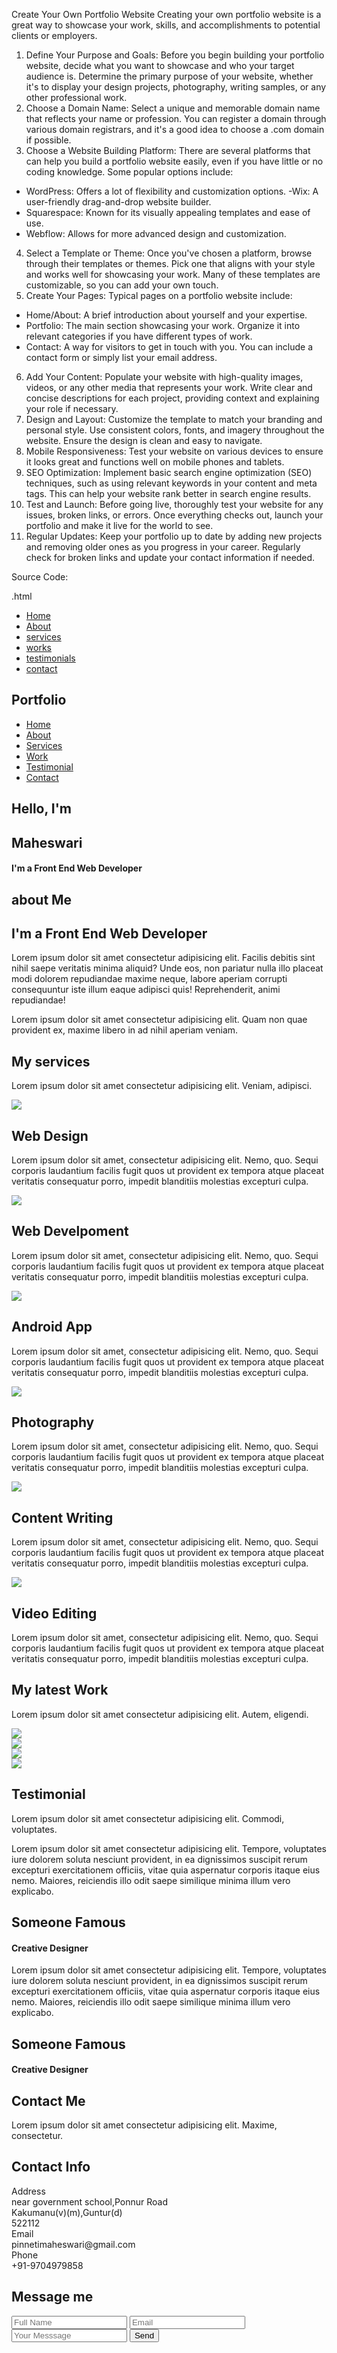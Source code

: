 
Create Your Own Portfolio Website
Creating your own portfolio website is a great way to showcase your work, skills, and
accomplishments to potential clients or employers.
1. Define Your Purpose and Goals:
Before you begin building your portfolio website, decide what you want to showcase and
who your target audience is. Determine the primary purpose of your website, whether it's to
display your design projects, photography, writing samples, or any other professional work.
2. Choose a Domain Name:
Select a unique and memorable domain name that reflects your name or profession. You
can register a domain through various domain registrars, and it's a good idea to choose a .com
domain if possible.
3. Choose a Website Building Platform:
There are several platforms that can help you build a portfolio website easily, even if you
have little or no coding knowledge. Some popular options include:
- WordPress: Offers a lot of flexibility and customization options.
-Wix: A user-friendly drag-and-drop website builder.
- Squarespace: Known for its visually appealing templates and ease of use.
- Webflow: Allows for more advanced design and customization.
4. Select a Template or Theme:
Once you've chosen a platform, browse through their templates or themes. Pick one that
aligns with your style and works well for showcasing your work. Many of these templates are
customizable, so you can add your own touch.
5. Create Your Pages:
Typical pages on a portfolio website include:
- Home/About: A brief introduction about yourself and your expertise.
- Portfolio: The main section showcasing your work. Organize it into relevant categories if
you have different types of work.
- Contact: A way for visitors to get in touch with you. You can include a contact form or
simply list your email address.
6. Add Your Content:
Populate your website with high-quality images, videos, or any other media that represents
your work. Write clear and concise descriptions for each project, providing context and
explaining your role if necessary.
7. Design and Layout:
Customize the template to match your branding and personal style. Use consistent colors,
fonts, and imagery throughout the website. Ensure the design is clean and easy to navigate.
8. Mobile Responsiveness:
Test your website on various devices to ensure it looks great and functions well on mobile
phones and tablets.
9. SEO Optimization:
Implement basic search engine optimization (SEO) techniques, such as using relevant
keywords in your content and meta tags. This can help your website rank better in search
engine results.
10. Test and Launch:
Before going live, thoroughly test your website for any issues, broken links, or errors. Once
everything checks out, launch your portfolio and make it live for the world to see.
11. Regular Updates:
Keep your portfolio up to date by adding new projects and removing older ones as you
progress in your career. Regularly check for broken links and update your contact
information if needed.

Source Code:

.html
<!DOCTYPE html>
<html lang="en">
<head>
<meta charset="UTF-8">
<meta name="viewport" content="width=device-width, initial-scale=1.0">
<link href="https://fonts.googleapis.com/css2?family=Merienda+One&display=swap"
rel="stylesheet">
<link rel="stylesheet" href="https://stackpath.bootstrapcdn.com/font-
awesome/4.7.0/css/font-awesome.min.css"
integrity="sha384-
wvfXpqpZZVQGK6TAh5PVlGOfQNHSoD2xbE+QkPxCAFlNEevoEH3Sl0sibVcOQVnN"
crossorigin="anonymous">
<link rel="stylesheet" href="style.css">
<link rel="stylesheet" href="https://unpkg.com/aos@next/dist/aos.css" />
<title>Portfolio website</title>
</head>
<body>
<!---main section-->
<section class="sec1" id="home">
<i class="fa fa-arrow-up" aria-hidden="true" onclick = "scrollToTop();"></i>
<div class="bg">
<div class="navigation">
<ul>
<li><a href="#home">Home</a></li>
<li><a href="#about">About</a></li>
<li><a href="#services">services</a></li>
<li><a href="#work">works</a></li>
<li><a href="#testimonials">testimonials</a></li>
<li><a href="#contact">contact</a></li>
</ul>
</div>
</div>
<div class="nav">
<h2>Portfolio</h2>
<div class="navBar">
<ul>
<li>
<a href="#home">Home</a>
</li>
<li>
<a href="#about">About</a>
</li>
<li>
<a href="#services">Services</a>
</li>
<li>
<a href="#work">Work</a>
</li>
<li>
<a href="#testimonials">Testimonial</a>
</li>
<li>
<a href="#contact">Contact</a>
</li>
</ul>
</div>
<div class="menu">
</div>
</div>
<div class="context">
<h2>Hello, I'm</h2>
<h1>Maheswari</h1>
<h4>I'm a Front End Web Developer</h4>
</div>
</section>
<!---!main section-->
<!--about us section-->
<section class="sec2" id="about">
<h2 class="head">about Me</h2>
<div class="container">
<div class="content one" data-aos="fade-right" data-aos-offset="250" data-aos-
duration="1000">
<h2>I'm a Front End Web Developer</h2>
<p>Lorem ipsum dolor sit amet consectetur adipisicing elit. Facilis debitis sint nihil
saepe veritatis
minima aliquid? Unde eos, non pariatur nulla illo placeat modi dolorem
repudiandae maxime neque,
labore aperiam corrupti consequuntur iste illum eaque adipisci quis!
Reprehenderit, animi
repudiandae!</p>
<p>Lorem ipsum dolor sit amet consectetur adipisicing elit. Quam non quae
provident ex, maxime libero in
ad nihil aperiam veniam.</p>
</div>
</div>
</section>
<!--!about us section-->
<!---our services section----->
<section class="sec3" id="services">
<h2 class="head">My services</h2>
<p class="info">Lorem ipsum dolor sit amet consectetur adipisicing elit. Veniam,
adipisci.</p>
<div class="container">
<div class="box" data-aos="flip-left" data-aos-offset="250" data-aos-
duration="1000">
<div class="content">
<img src="https://img.icons8.com/wired/64/000000/web-laptop.png"/>
<h2>Web Design</h2>
<p>Lorem ipsum dolor sit amet, consectetur adipisicing elit. Nemo, quo. Sequi
corporis laudantium
facilis fugit quos ut provident ex tempora atque placeat veritatis consequatur
porro, impedit
blanditiis molestias excepturi culpa.</p>
</div>
</div>
<div class="box" data-aos="flip-right" data-aos-offset="250" data-aos-
duration="1000">
<div class="content">
<img src="https://img.icons8.com/ios-filled/50/000000/web.png"/>
<h2>Web Develpoment</h2>
<p>Lorem ipsum dolor sit amet, consectetur adipisicing elit. Nemo, quo. Sequi
corporis laudantium
facilis fugit quos ut provident ex tempora atque placeat veritatis consequatur
porro, impedit
blanditiis molestias excepturi culpa.</p>
</div>
</div>
<div class="box" data-aos="flip-up" data-aos-offset="250" data-aos-
duration="1000">
<div class="content">
<img src="https://img.icons8.com/wired/64/000000/android.png"/>
<h2>Android App</h2>
<p>Lorem ipsum dolor sit amet, consectetur adipisicing elit. Nemo, quo. Sequi
corporis laudantium
facilis fugit quos ut provident ex tempora atque placeat veritatis consequatur
porro, impedit
blanditiis molestias excepturi culpa.</p>
</div>
</div>
<div class="box" data-aos="flip-down" data-aos-offset="250" data-aos-
duration="1000">
<div class="content">
<img src="https://img.icons8.com/wired/64/000000/portrait-mode-
female.png"/>
<h2>Photography</h2>
<p>Lorem ipsum dolor sit amet, consectetur adipisicing elit. Nemo, quo. Sequi
corporis laudantium
facilis fugit quos ut provident ex tempora atque placeat veritatis consequatur
porro, impedit
blanditiis molestias excepturi culpa.</p>
</div>
</div>
<div class="box" data-aos="fade-right" data-aos-offset="250" data-aos-
duration="1000">
<div class="content" >
<img src="https://img.icons8.com/ios-filled/50/000000/content.png"/>
<h2>Content Writing</h2>
<p>Lorem ipsum dolor sit amet, consectetur adipisicing elit. Nemo, quo. Sequi
corporis laudantium
facilis fugit quos ut provident ex tempora atque placeat veritatis consequatur
porro, impedit
blanditiis molestias excepturi culpa.</p>
</div>
</div>
<div class="box" data-aos="fade-left" data-aos-offset="250" data-aos-
duration="1000">
<div class="content">
<img src="https://img.icons8.com/wired/64/000000/video.png"/>
<h2>Video Editing</h2>
<p>Lorem ipsum dolor sit amet, consectetur adipisicing elit. Nemo, quo. Sequi
corporis laudantium
facilis fugit quos ut provident ex tempora atque placeat veritatis consequatur
porro, impedit
blanditiis molestias excepturi culpa.</p>
</div>
</div>
</div>
</section>
<!---!our services section----->
<!----our latest work section------->
<section class="sec4" id="work">
<h2 class="head">
My latest Work
</h2>
<p class="info">Lorem ipsum dolor sit amet consectetur adipisicing elit. Autem,
eligendi.</p>
<div class="container">
<div class="box" data-aos="fade-right" data-aos-offset="250" data-aos-
duration="1000">
<img src="https://images.unsplash.com/photo-1554415707-6e8cfc93fe23?ixlib=rb-
1.2.1&ixid=eyJhcHBfaWQiOjEyMDd9&auto=format&fit=crop&w=1050&q=80">
</div>
<div class="box" data-aos="fade-left" data-aos-offset="250" data-aos-
duration="1000">
<img src="https://images.unsplash.com/photo-1502945015378-
0e284ca1a5be?ixlib=rb-
1.2.1&ixid=eyJhcHBfaWQiOjEyMDd9&auto=format&fit=crop&w=1050&q=80">
</div>
<div class="box" data-aos="zoom-in-down" data-aos-offset="250" data-aos-
duration="1000">
<img src="https://images.unsplash.com/photo-1472289065668-
ce650ac443d2?ixlib=rb-
1.2.1&ixid=eyJhcHBfaWQiOjEyMDd9&auto=format&fit=crop&w=1050&q=80">
</div>
<div class="box" data-aos="zoom-in-left" data-aos-offset="250" data-aos-
duration="1000">
<img src="https://images.unsplash.com/photo-1489844097929-
c8d5b91c456e?ixlib=rb-
1.2.1&ixid=eyJhcHBfaWQiOjEyMDd9&auto=format&fit=crop&w=1052&q=80">
</div>
</div>
</section>
<!----!our latest work section------->
<!----our testimonial section------->
<section class="sec5" id="testimonials">
<h2 class="head">Testimonial</h2>
<p class="info">Lorem ipsum dolor sit amet consectetur adipisicing elit. Commodi,
voluptates.</p>
<div class="container">
<div class="box" data-aos="flip-left" data-aos-offset="250" data-aos-
duration="1000">
<div class="upper">
Lorem ipsum dolor sit amet consectetur adipisicing elit. Tempore, voluptates iure
dolorem soluta
nesciunt provident, in ea dignissimos suscipit rerum excepturi exercitationem
officiis, vitae quia
aspernatur corporis itaque eius nemo. Maiores, reiciendis illo odit saepe
similique minima illum
vero explicabo.
</div>
<div class="lower">
<h2>Someone Famous</h2>
<h4>Creative Designer</h4>
</div>
</div>
<div class="box" data-aos="flip-right" data-aos-offset="250" data-aos-
duration="1000">
<div class="upper">
Lorem ipsum dolor sit amet consectetur adipisicing elit. Tempore, voluptates iure
dolorem soluta
nesciunt provident, in ea dignissimos suscipit rerum excepturi exercitationem
officiis, vitae quia
aspernatur corporis itaque eius nemo. Maiores, reiciendis illo odit saepe
similique minima illum
vero explicabo.
</div>
<div class="lower">
<h2>Someone Famous</h2>
<h4>Creative Designer</h4>
</div>
</div>
</div>
</section>
<!----!our testimonial section------->
<!------contact us section--------->
<section class="sec6" data-aos="fade-right" data-aos-offset="250" data-aos-
duration="1000" id="contact">
<h2 class="head">Contact Me</h2>
<p class="info">Lorem ipsum dolor sit amet consectetur adipisicing elit. Maxime,
consectetur.</p>
<div class="container">
<div class="box1 box" data-aos="flip-left" data-aos-offset="250" data-aos-
duration="1000">
<h2>Contact Info</h2>
<div class="book">
<div class="page1">
<i class="fa fa-map-marker" aria-hidden="true"></i><span>Address</span>
</div>
<div class="page2">
near government school,Ponnur Road <br>
Kakumanu(v)(m),Guntur(d) <br>
522112
</div>
</div>
<div class="book">
<div class="page1">
<i class="fa fa-envelope-o" aria-hidden="true"></i><span>Email</span>
</div>
<div class="page2">
pinnetimaheswari@gmail.com
</div>
</div>
<div class="book">
<div class="page1">
<i class="fa fa-phone" aria-hidden="true"></i><span>Phone</span>
</div>
<div class="page2">
+91-9704979858
</div>
</div>
</div>
<div class="box2 box">
<form >
<h2>Message me</h2>
<input type="text" class="name" placeholder="Full Name">
<input type="email" class="email" placeholder="Email">
<input type="text" class="message" placeholder="Your Messsage">
<button type="submit" class="btn">Send</button>
</form>
</div>
</div>
</section>
<!------!contact us section--------->
<script src="https://unpkg.com/aos@next/dist/aos.js"></script>
<script>
AOS.init();
</script>
<script>
var menu = document.querySelector('.menu');
var bg = document.querySelector('.bg');
menu.addEventListener('click',function(){
bg.classList.toggle('active');
menu.classList.toggle('active');
})
</script>
<script>
var nav = document.querySelector('.nav');
window.addEventListener('scroll',function(){
nav.classList.toggle('sticky',window.scrollY>0);
})
</script>
<script>
window.addEventListener('scroll',function(){
var scroll = document.querySelector('.fa');
scroll.classList.toggle("active",window.scrollY>500)
})
function scrollToTop(){
window.scrollTo({
top:0,
behavior:'smooth'
})
}
</script>
</body>
</html>

